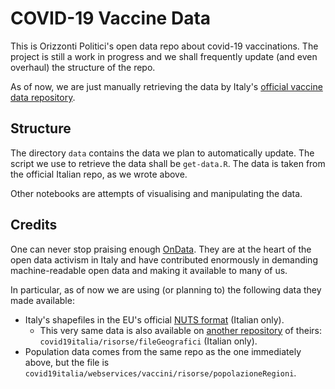 # COVID-19 Vaccine Data

This is Orizzonti Politici's open data repo about covid-19 vaccinations. The project is still a work in progress and we shall frequently update (and even overhaul) the structure of the repo.

As of now, we are just manually retrieving the data by Italy's [official vaccine data repository](https://github.com/italia/covid19-opendata-vaccini).

## Structure

The directory `data` contains the data we plan to automatically update. The script we use to retrieve the data shall be `get-data.R`. The data is taken from  the official Italian repo, as we wrote above.

Other notebooks are attempts of visualising and manipulating the data.

## Credits

One can never stop praising enough [OnData](https://ondata.it/). They are at the heart of the open data activism in Italy and have contributed enormously in demanding machine-readable open data and making it available to many of us.

In particular, as of now we are using (or planning to) the following data they made available:

* Italy's shapefiles in the EU's official [NUTS format](https://github.com/ondata/nuts) (Italian only).
	* This very same data is also available on [another repository](https://github.com/ondata/covid19italia) of theirs: `covid19italia/risorse/fileGeografici` (Italian only).
* Population data comes from the same repo as the one immediately above, but the file is `covid19italia/webservices/vaccini/risorse/popolazioneRegioni`.